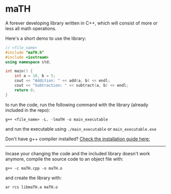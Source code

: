 # maTH
A forever developing library written in C++, which will consist of more or less all math operations.

Here's a short demo to use the library:
```cpp
// <file_name>
#include "maTH.h"
#include <iostream>
using namespace std;

int main() {
    int a = 10, b = 5;
    cout << "Addition: " << add(a, b) << endl;
    cout << "Subtraction: " << subtract(a, b) << endl;
    return 0;
}
```
to run the code, run the following command with the library (already included in the repo):
```
g++ <file_name> -L. -lmaTH -o main_executable
```
and run the executable using ```./main_executable``` or ```main_executable.exe```

Don't have g++ compiler installed? [Check the installation guide here:](https://code.visualstudio.com/docs/cpp/config-mingw)
___

Incase your changing the code and the included library doesn't work anymore, compile the source code to an object file with:
```
g++ -c maTH.cpp -o maTH.o
```
and create the library with:
```
ar rcs libmaTH.a maTH.o
```
